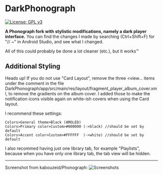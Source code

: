 # DarkPhonograph
[![License: GPL v3](https://img.shields.io/badge/License-GPL%20v3-blue.svg)](https://github.com/hyphenc/DarkPhonograph/blob/master/LICENSE.txt)

**A Phonograph fork with stylistic modifications, namely a dark player interface.**
You can find the changes I made by searching (Ctrl+Shift+F) for "// ~" in Android Studio, and see what I changed.

All of this could probably be done a lot cleaner (etc.), but it works™

## Additional Styling ##
Heads up!
If you do not use "Card Layout", remove the three <view... items under the comment in the file DarkPhonograph/app/src/main/res/layout/fragment_player_album_cover.xml, to remove the gradients on the album cover.
I added those to make the notification icons visible again on white-ish covers when using the Card layout.

I recommend these settings:
```
Colors>General theme>Black (AMOLED)
Colors>Primary color>Custom>#000000 (->black) //should be set by default
Colors>Accent color>Custom>#FFFFFF  (->white) //should be set by default
```
I also recommed having just one library tab, for example "Playlists", because when you have only one library tab, the tab view will be hidden.

---

Screenshot from kabouzeid/Phonograph:
![Screenshots](./art/art.jpg?raw=true)
